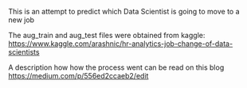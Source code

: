 This is an attempt to predict which Data Scientist is going to move to a new job

The aug_train and aug_test files were obtained from kaggle: https://www.kaggle.com/arashnic/hr-analytics-job-change-of-data-scientists

A description how how the process went can be read on this blog https://medium.com/p/556ed2ccaeb2/edit

